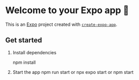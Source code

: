 # Welcome to your Expo app 👋

This is an [Expo](https://expo.dev) project created with [`create-expo-app`](https://www.npmjs.com/package/create-expo-app).

## Get started

1. Install dependencies

   npm install

2. Start the app 
    npm run start
    or
    npx expo start
    or 
    npm start
